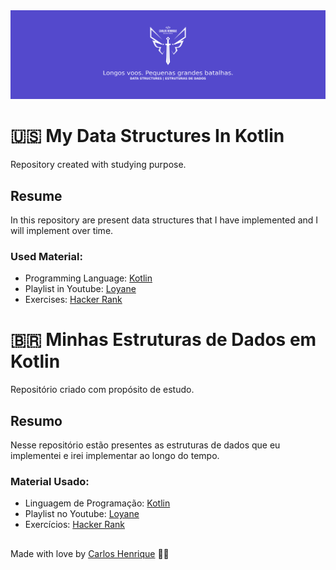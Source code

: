 <img src="./banner.png" alt="Banner com minha logo e título do repositório"/>

# 🇺🇸 My Data Structures In Kotlin

Repository created with studying purpose.

## Resume

In this repository are present data structures that I have implemented and I will implement over time.

### Used Material:

- Programming Language: [Kotlin](https://kotlinlang.org/) 
- Playlist in Youtube: [Loyane](https://www.youtube.com/playlist?list=PLGxZ4Rq3BOBrgumpzz-l8kFMw2DLERdxi)
- Exercises: [Hacker Rank](https://www.hackerrank.com/)

# 🇧🇷 Minhas Estruturas de Dados em Kotlin

Repositório criado com propósito de estudo.

## Resumo

Nesse repositório estão presentes as estruturas de dados que eu implementei e irei implementar ao longo do tempo.

### Material Usado:

- Linguagem de Programação: [Kotlin](https://kotlinlang.org/) 
- Playlist no Youtube: [Loyane](https://www.youtube.com/playlist?list=PLGxZ4Rq3BOBrgumpzz-l8kFMw2DLERdxi)
- Exercícios: [Hacker Rank](https://www.hackerrank.com/)

## 
Made with love by [Carlos Henrique](https://github.com/carlos-hns) 🐼🖤
